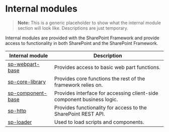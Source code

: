 # Internal modules

>**Note:** This is a generic placeholder to show what the internal module section will look like. Descriptions are just temporary.

Internal modules are provided with the SharePoint Framework and provide access to functionality in both SharePoint and the SharePoint Framework.

| Internal module   | Description                                             |
|-------------------|---------------------------------------------------------|
| [sp-webpart-base](sp-webpart-base-module.md)   | Provides access to basic web part functions.            |
| [sp-core-library](sp-core-library-module.md)   | Provides core functions the rest of the framework relies on. |
| [sp-component-base](sp-component-base-module.md) | Provides interface for accessing client-side component business logic. |
| [sp-http](sp-http-module.md)           | Provides functionality for access to the SharePoint REST API.  |
| [sp-loader](sp-loader-module.md)         | Used to load scripts and components.                    |
